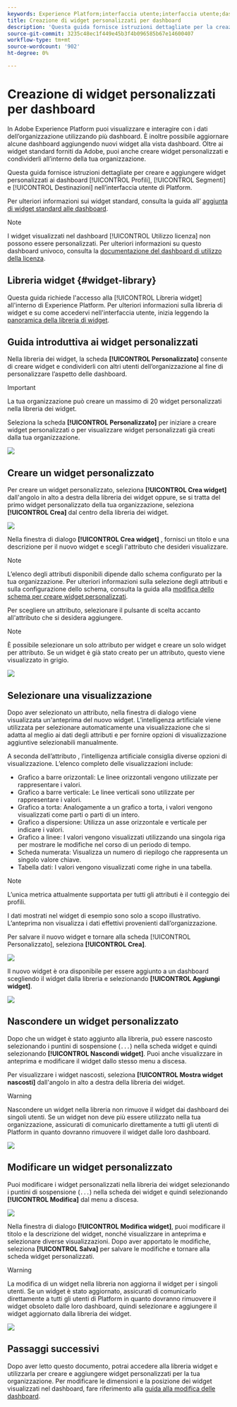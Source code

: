 ```yaml
---
keywords: Experience Platform;interfaccia utente;interfaccia utente;dashboard;dashboard;profili;segmenti;destinazioni;utilizzo licenza;widget;metriche;
title: Creazione di widget personalizzati per dashboard
description: 'Questa guida fornisce istruzioni dettagliate per la creazione di widget personalizzati da utilizzare nelle dashboard di Adobe Experience Platform. '
source-git-commit: 3235c48ec1f449e45b3f4b096585b67e14600407
workflow-type: tm+mt
source-wordcount: '902'
ht-degree: 0%

---
```



# Creazione di widget personalizzati per dashboard

In Adobe Experience Platform puoi visualizzare e interagire con i dati dell’organizzazione utilizzando più dashboard. È inoltre possibile aggiornare alcune dashboard aggiungendo nuovi widget alla vista dashboard. Oltre ai widget standard forniti da Adobe, puoi anche creare widget personalizzati e condividerli all’interno della tua organizzazione.

Questa guida fornisce istruzioni dettagliate per creare e aggiungere widget personalizzati ai dashboard [!UICONTROL Profili], [!UICONTROL Segmenti] e [!UICONTROL Destinazioni] nell’interfaccia utente di Platform.

Per ulteriori informazioni sui widget standard, consulta la guida all’ [aggiunta di widget standard alle dashboard](standard-widgets.md).

>[!NOTE]
>
>I widget visualizzati nel dashboard [!UICONTROL Utilizzo licenza] non possono essere personalizzati. Per ulteriori informazioni su questo dashboard univoco, consulta la [documentazione del dashboard di utilizzo della licenza](../guides/license-usage.md).

## Libreria widget {#widget-library}

Questa guida richiede l&#39;accesso alla [!UICONTROL Libreria widget] all&#39;interno di Experience Platform. Per ulteriori informazioni sulla libreria di widget e su come accedervi nell&#39;interfaccia utente, inizia leggendo la [panoramica della libreria di widget](widget-library.md).

## Guida introduttiva ai widget personalizzati

Nella libreria dei widget, la scheda **[!UICONTROL Personalizzato]** consente di creare widget e condividerli con altri utenti dell’organizzazione al fine di personalizzare l’aspetto delle dashboard.

>[!IMPORTANT]
>
>La tua organizzazione può creare un massimo di 20 widget personalizzati nella libreria dei widget.

Seleziona la scheda **[!UICONTROL Personalizzato]** per iniziare a creare widget personalizzati o per visualizzare widget personalizzati già creati dalla tua organizzazione.

![](../images/customization/custom-widgets.png)

## Creare un widget personalizzato

Per creare un widget personalizzato, seleziona **[!UICONTROL Crea widget]** dall&#39;angolo in alto a destra della libreria dei widget oppure, se si tratta del primo widget personalizzato della tua organizzazione, seleziona **[!UICONTROL Crea]** dal centro della libreria dei widget.

![](../images/customization/create-widget.png)

Nella finestra di dialogo **[!UICONTROL Crea widget]** , fornisci un titolo e una descrizione per il nuovo widget e scegli l&#39;attributo che desideri visualizzare.

>[!NOTE]
>
>L’elenco degli attributi disponibili dipende dallo schema configurato per la tua organizzazione. Per ulteriori informazioni sulla selezione degli attributi e sulla configurazione dello schema, consulta la guida alla [modifica dello schema per creare widget personalizzati](edit-schema.md).

Per scegliere un attributo, selezionare il pulsante di scelta accanto all&#39;attributo che si desidera aggiungere.

>[!NOTE]
>
>È possibile selezionare un solo attributo per widget e creare un solo widget per attributo. Se un widget è già stato creato per un attributo, questo viene visualizzato in grigio.

![](../images/customization/create-widget-dialog.png)

## Selezionare una visualizzazione

Dopo aver selezionato un attributo, nella finestra di dialogo viene visualizzata un&#39;anteprima del nuovo widget. L’intelligenza artificiale viene utilizzata per selezionare automaticamente una visualizzazione che si adatta al meglio ai dati degli attributi e per fornire opzioni di visualizzazione aggiuntive selezionabili manualmente.

A seconda dell’attributo , l’intelligenza artificiale consiglia diverse opzioni di visualizzazione. L’elenco completo delle visualizzazioni include:

* Grafico a barre orizzontali: Le linee orizzontali vengono utilizzate per rappresentare i valori.
* Grafico a barre verticale: Le linee verticali sono utilizzate per rappresentare i valori.
* Grafico a torta: Analogamente a un grafico a torta, i valori vengono visualizzati come parti o parti di un intero.
* Grafico a dispersione: Utilizza un asse orizzontale e verticale per indicare i valori.
* Grafico a linee: I valori vengono visualizzati utilizzando una singola riga per mostrare le modifiche nel corso di un periodo di tempo.
* Scheda numerata: Visualizza un numero di riepilogo che rappresenta un singolo valore chiave.
* Tabella dati: I valori vengono visualizzati come righe in una tabella.

>[!NOTE]
>
>L’unica metrica attualmente supportata per tutti gli attributi è il conteggio dei profili.
>
>I dati mostrati nel widget di esempio sono solo a scopo illustrativo. L’anteprima non visualizza i dati effettivi provenienti dall’organizzazione.

Per salvare il nuovo widget e tornare alla scheda [!UICONTROL Personalizzato], seleziona **[!UICONTROL Crea]**.

![](../images/customization/create-widget-select-attribute.png)

Il nuovo widget è ora disponibile per essere aggiunto a un dashboard scegliendo il widget dalla libreria e selezionando **[!UICONTROL Aggiungi widget]**.

![](../images/customization/custom-widgets-new.png)

## Nascondere un widget personalizzato

Dopo che un widget è stato aggiunto alla libreria, può essere nascosto selezionando i puntini di sospensione (`...`) nella scheda widget e quindi selezionando **[!UICONTROL Nascondi widget]**. Puoi anche visualizzare in anteprima e modificare il widget dallo stesso menu a discesa.

Per visualizzare i widget nascosti, seleziona **[!UICONTROL Mostra widget nascosti]** dall&#39;angolo in alto a destra della libreria dei widget.

>[!WARNING]
>
>Nascondere un widget nella libreria non rimuove il widget dai dashboard dei singoli utenti. Se un widget non deve più essere utilizzato nella tua organizzazione, assicurati di comunicarlo direttamente a tutti gli utenti di Platform in quanto dovranno rimuovere il widget dalle loro dashboard.

![](../images/customization/hide-widget.png)

## Modificare un widget personalizzato

Puoi modificare i widget personalizzati nella libreria dei widget selezionando i puntini di sospensione (`...`) nella scheda dei widget e quindi selezionando **[!UICONTROL Modifica]** dal menu a discesa.

![](../images/customization/custom-widget-edit.png)

Nella finestra di dialogo **[!UICONTROL Modifica widget]**, puoi modificare il titolo e la descrizione del widget, nonché visualizzare in anteprima e selezionare diverse visualizzazioni. Dopo aver apportato le modifiche, seleziona **[!UICONTROL Salva]** per salvare le modifiche e tornare alla scheda widget personalizzati.

>[!WARNING]
>
>La modifica di un widget nella libreria non aggiorna il widget per i singoli utenti. Se un widget è stato aggiornato, assicurati di comunicarlo direttamente a tutti gli utenti di Platform in quanto dovranno rimuovere il widget obsoleto dalle loro dashboard, quindi selezionare e aggiungere il widget aggiornato dalla libreria dei widget.

![](../images/customization/edit-widget.png)

## Passaggi successivi

Dopo aver letto questo documento, potrai accedere alla libreria widget e utilizzarla per creare e aggiungere widget personalizzati per la tua organizzazione. Per modificare le dimensioni e la posizione dei widget visualizzati nel dashboard, fare riferimento alla [guida alla modifica delle dashboard](modify.md).
